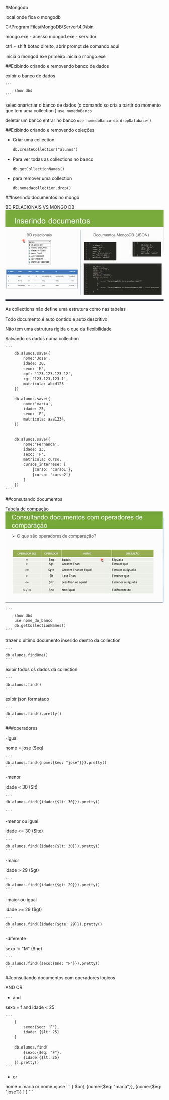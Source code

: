 #Mongodb

local onde fica o mongodb

C:\Program Files\MongoDB\Server\4.0\bin


mongo.exe - acesso
mongod.exe - servidor

ctrl + shift botao direito, abrir prompt de comando aqui

inicia o mongod.exe primeiro
inicia o mongo.exe

##Exibindo criando e removendo banco de dados


exibir o banco de dados

    ```
        show dbs
    ```

selecionar/criar o banco de dados (o comando so cria a partir do momento que tem uma collection )
    ```
    use nomedoBanco
    ```


deletar um banco
entrar no banco
    ```
    use nomedoBanco
    db.dropDatabase()
    ```

##Exibindo criando e removendo coleções

- Criar uma collection

    ```
    db.createCollection("alunos")
    ```

- Para ver todas as collections no banco

    ```
    db.getCollectionNames()
    ```

- para remover uma collection 
    ```
    db.nomedacollection.drop()
    ```

##Inserindo documentos no mongo


BD RELACIONAIS VS MONGO DB
![](2018-07-23-17-23-27.png)

As collections não define uma estrutura como nas tabelas

Todo documento é auto contido e auto descritivo

Não tem uma estrutura rigida o que da flexibilidade 


Salvando os dados numa collection

    ´´´
        db.alunos.save({
            nome:'Jose',
            idade: 30,
            sexo: 'M',
            cpf: '123.123.123-12',
            rg: '123.123.123-1',
            matricula: abcd123
        })

        db.alunos.save({
            nome:'maria',
            idade: 25,
            sexo: 'F',
            matricula: aaa1234,
        })


        db.alunos.save({
            nome:'Fernanda',
            idade: 23,
            sexo: 'F',
            matricula: curso,
            cursos_interrese: [
                {curso: 'curso1'},
                {curso: 'curso2'}
            ]
        })
    ´´´


##consutando documentos


Tabela de compação
![](2018-07-24-10-32-32.png)


    ´´´
        show dbs
        use nome_do_banco
        db.getCollectionNames()
    ´´´

trazer o ultimo documento inserido dentro da collection

    ´´´
    db.alunos.findOne()
    ´´´


exibir todos os dados  da collection

    ´´´
    db.alunos.find()
    ´´´

exibir json formatado

    ´´´
    db.alunos.find().pretty()
    ´´´


###operadores

-Igual

nome = jose ($eq)
    
    ´´´
    db.alunos.find({nome:{$eq: "jose"}}).pretty()
    ´´´

-menor

idade < 30 ($lt)
    
    ´´´
    db.alunos.find({idade:{$lt: 30}}).pretty()

    ´´´
-menor ou igual

idade <= 30 ($lte)
    
    ´´´
    db.alunos.find({idade:{$lt: 30}}).pretty()
    ´´´


-maior

idade > 29  ($gt)
    
    ´´´
    db.alunos.find({idade:{$gt: 29}}).pretty()
    ´´´


-maior ou igual

idade >= 29  ($gt)
    
    ´´´
    db.alunos.find({idade:{$gte: 29}}).pretty()
    ´´´

-diferente

sexo != "M"  ($ne)
    
    ´´´
    db.alunos.find({sexo:{$ne: "F"}}).pretty()
    ´´´


##consultando documentos com operadores logicos

AND
OR

- and

sexo = f and idade < 25

    ´´´
        {
            sexo:{$eq: 'F'},
            idade: {$lt: 25}
        }

        db.alunos.find(
            {sexo:{$eq: "F"},
            {idade:{$lt: 25}
        }).pretty()
    ´´´


- or

nome = maria or nome =jose
    ´´´
      {
          $or:[
              {nome:{$eq: "maria"}},
              {nome:{$eq: "jose"}}
          ]
      }
    ´´´



